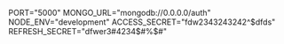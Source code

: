 PORT="5000"
MONGO_URL="mongodb://0.0.0.0/auth"
NODE_ENV="development"
ACCESS_SECRET="fdw2343243242^$dfds"
REFRESH_SECRET="dfwer3#4234$#%$#"
